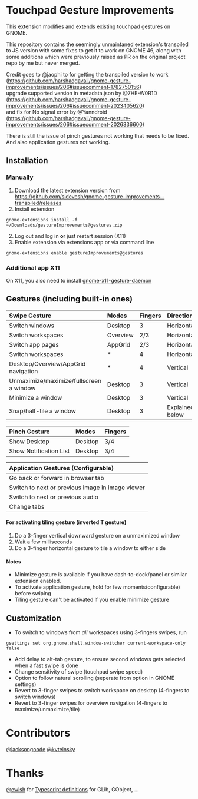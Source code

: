 # Touchpad Gesture Improvements

This extension modifies and extends existing touchpad gestures on GNOME.

This repository contains the seemingly unmaintaned extension's transpiled to JS version with some fixes to get it to work on GNOME 46,
along with some additions which were previously raised as PR on the original project repo by me but never merged.

Credit goes to @jaophi to for getting the transpiled version to work (https://github.com/harshadgavali/gnome-gesture-improvements/issues/206#issuecomment-1782750156)  
upgrade supported version in metadata.json by @7HE-W0R1D (https://github.com/harshadgavali/gnome-gesture-improvements/issues/206#issuecomment-2023405620)  
and fix for No signal error by @Yanndroid (https://github.com/harshadgavali/gnome-gesture-improvements/issues/206#issuecomment-2026336600)

There is still the issue of pinch gestures not working that needs to be fixed.
And also application gestures not working.

## Installation
### Manually
1. Download the latest extension version from https://github.com/sidevesh/gnome-gesture-improvements--transpiled/releases
2. Install extension
```
gnome-extensions install -f ~/Downloads/gestureImprovements@gestures.zip
```
2. Log out and log in **or** just restart session (X11)
3. Enable extension via extensions app or via command line
```
gnome-extensions enable gestureImprovements@gestures
```

### Additional app X11
On X11, you also need to install [gnome-x11-gesture-daemon](https://github.com/harshadgavali/gnome-x11-gesture-daemon)

## Gestures (including built-in ones)
| Swipe Gesture                           | Modes    | Fingers | Direction       |
| :-------------------------------------- | :------- | :------ | :-------------- |
| Switch windows                          | Desktop  | 3       | Horizontal      |
| Switch workspaces                       | Overview | 2/3     | Horizontal      |
| Switch app pages                        | AppGrid  | 2/3     | Horizontal      |
| Switch workspaces                       | *        | 4       | Horizontal      |
| Desktop/Overview/AppGrid navigation     | *        | 4       | Vertical        |
| Unmaximize/maximize/fullscreen a window | Desktop  | 3       | Vertical        |
| Minimize a window                       | Desktop  | 3       | Vertical        |
| Snap/half-tile a window                 | Desktop  | 3       | Explained below |

| Pinch Gesture           | Modes   | Fingers |
| :---------------------- | :------ | :------ |
| Show Desktop            | Desktop | 3/4     |
| Show Notification List  | Desktop | 3/4     |

| Application Gestures (Configurable) |
| :--- |
| Go back or forward in browser tab |
| Switch to next or previous image in image viewer |
| Switch to next or previous audio |
| Change tabs |

#### For activating tiling gesture (inverted T gesture)
1. Do a 3-finger vertical downward gesture on a unmaximized window
2. Wait a few milliseconds
3. Do a 3-finger horizontal gesture to tile a window to either side

#### Notes
* Minimize gesture is available if you have dash-to-dock/panel or similar extension enabled.
* To activate application gesture, hold for few moments(configurable) before swiping
* Tiling gesture can't be activated if you enable minimize gesture


## Customization
* To switch to windows from *all* workspaces using 3-fingers swipes, run 
```
gsettings set org.gnome.shell.window-switcher current-workspace-only false
```

* Add delay to alt-tab gesture, to ensure second windows gets selected when a fast swipe is done
* Change sensitivity of swipe (touchpad swipe speed)
* Option to follow natural scrolling (seperate from option in GNOME settings)
* Revert to 3-finger swipes to switch workspace on desktop (4-fingers to switch windows)
* Revert to 3-finger swipes for overview navigation (4-fingers to maximize/unmaximize/tile)

# Contributors
[@jacksongoode](https://github.com/jacksongoode)
[@kyteinsky](https://github.com/kyteinsky)

# Thanks
[@ewlsh](https://gitlab.gnome.org/ewlsh) for [Typescript definitions](https://www.npmjs.com/package/@gi-types/glib) for GLib, GObject, ...
